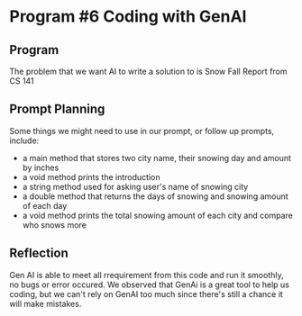 # Program #6 Coding with GenAI
## Program
The problem that we want AI to write a solution to is Snow Fall Report from CS 141

## Prompt Planning
Some things we might need to use in our prompt, or follow up prompts, include:
* a main method that stores two city name, their snowing day and amount by inches
* a void method prints the introduction
* a string method used for asking user's name of snowing city
* a double method that returns the days of snowing and snowing amount of each day
* a void method prints the total snowing amount of each city and compare who snows more

## Reflection
Gen AI is able to meet all rrequirement from this code and run it smoothly, no bugs or error occured.
We observed that GenAi is a great tool to help us coding, but we can't rely on GenAI too much since there's still a chance it will make mistakes.
